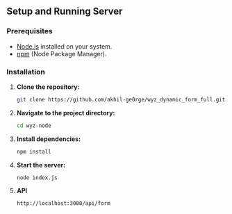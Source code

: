 ## Setup and Running Server

### Prerequisites

- [Node.js](https://nodejs.org/) installed on your system.
- [npm](https://www.npmjs.com/) (Node Package Manager).

### Installation

1. **Clone the repository:**

   ```bash
   git clone https://github.com/akhil-ge0rge/wyz_dynamic_form_full.git

2. **Navigate to the project directory:**

   ```bash
   cd wyz-node

3. **Install dependencies:**
   ```bash
   npm install
4. **Start the server:**
   ```bash
   node index.js
5. **API**
   ```bash
   http://localhost:3000/api/form


